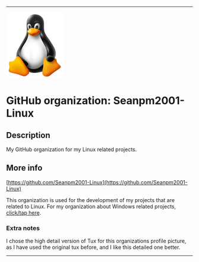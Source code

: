   
***

![Tux_Enhanced.svg.png failed to load. The file may be missing or corrupt. Check the file path for errors first.](/AdditionalInfo/1/Seanpm2001-Linux/Tux_Enhanced.svg.png)

# GitHub organization: Seanpm2001-Linux

## Description

My GitHub organization for my Linux related projects.

## More info

[https://github.com/Seanpm2001-Linux](https://github.com/Seanpm2001-Linux)

This organization is used for the development of my projects that are related to Linux. For my organization about Windows related projects, [click/tap here](/AdditionalInfo/1/Seanpm2001-Windows/).

### Extra notes

I chose the high detail version of Tux for this organizations profile picture, as I have used the original tux before, and I like this detailed one better.

***
